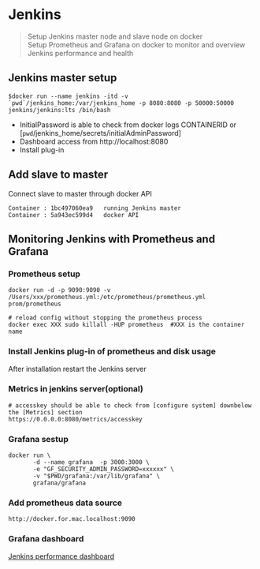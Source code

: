 # Jenkins

> Setup Jenkins master node and slave node on docker  
> Setup Prometheus and Grafana on docker to monitor and overview Jenkins performance and health

## Jenkins master setup

```shell
$docker run --name jenkins -itd -v `pwd`/jenkins_home:/var/jenkins_home -p 8080:8080 -p 50000:50000 jenkins/jenkins:lts /bin/bash
```

- InitialPassword is able to check from docker logs CONTAINERID or [`pwd`/jenkins_home/secrets/initialAdminPassword]
- Dashboard access from http://localhost:8080
- Install plug-in

## Add slave to master

Connect slave to master through docker API

```shell
Container : 1bc497060ea9   running Jenkins master
Container : 5a943ec599d4   docker API
```

## Monitoring Jenkins with Prometheus and Grafana

### Prometheus setup

```shell
docker run -d -p 9090:9090 -v /Users/xxx/prometheus.yml:/etc/prometheus/prometheus.yml prom/prometheus 

# reload config without stopping the prometheus process
docker exec XXX sudo killall -HUP prometheus  #XXX is the container name
```

### Install Jenkins plug-in of prometheus and disk usage

After installation restart the Jenkins server

### Metrics in jenkins server(optional)

```shell
# accesskey should be able to check from [configure system] downbelow the [Metrics] section
https://0.0.0.0:8080/metrics/accesskey 
```

### Grafana sestup 

```shell
docker run \
       -d --name grafana  -p 3000:3000 \
       -e "GF_SECURITY_ADMIN_PASSWORD=xxxxxx" \
       -v "$PWD/grafana:/var/lib/grafana" \
       grafana/grafana
```

### Add prometheus data source

```shell
http://docker.for.mac.localhost:9090
```

### Grafana dashboard

[Jenkins performance dashboard](https://grafana.com/grafana/dashboards/9964)

